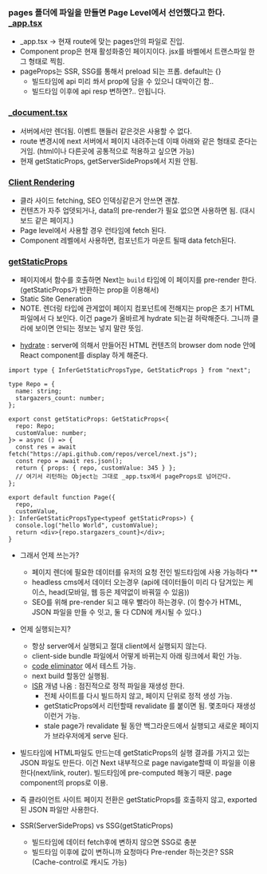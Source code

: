### pages 폴더에 파일을 만들면 Page Level에서 선언했다고 한다. [\_app.tsx](https://nextjs.org/docs/pages/building-your-application/routing/custom-app)

- \_app.tsx -> 현재 route에 맞는 pages안의 파일로 진입.
- Component prop은 현재 활성화중인 페이지이다. jsx를 바벨에서 트랜스파일 한 그 형태로 찍힘.
- pageProps는 SSR, SSG를 통해서 preload 되는 프롭. default는 {}
  - 빌드타임에 api 미리 쏴서 prop에 담을 수 있으니 대박이긴 함..
  - 빌드타임 이후에 api resp 변하면?.. 안됩니다.

### [\_document.tsx](https://nextjs.org/docs/pages/building-your-application/routing/custom-document)

- 서버에서만 렌더됨. 이벤트 핸들러 같은것은 사용할 수 없다.
- route 변경시에 next 서버에서 페이지 내려주는데 이때 아래와 같은 형태로 준다는거임. (html이나 다른곳에 공통적으로 적용하고 싶으면 가능)
- 현재 getStaticProps, getServerSideProps에서 지원 안됨.

### [Client Rendering](https://nextjs.org/docs/pages/building-your-application/data-fetching/client-side)

- 클라 사이드 fetching, SEO 인덱싱같은거 안쓰면 괜찮.
- 컨텐츠가 자주 업뎃되거나, data의 pre-render가 필요 없으면 사용하면 됨. (대시보드 같은 페이지.)
- Page level에서 사용할 경우 런타임에 fetch 된다.
- Component 레벨에서 사용하면, 컴포넌트가 마운트 될때 data fetch된다.

### [getStaticProps](https://nextjs.org/docs/pages/building-your-application/data-fetching/get-static-props)

- 페이지에서 함수를 호출하면 Next는 `build` 타임에 이 페이지를 pre-render 한다. (getStaticProps가 반환하는 prop을 이용해서)
- Static Site Generation
- NOTE. 렌더링 타입에 관게없이 페이지 컴포넌트에 전해지는 prop은 초기 HTML 파일에서 다 보인다. 이건 page가 올바르게 hydrate 되는걸 허락해준다. 그니까 클라에 보이면 안되는 정보는 넣지 말란 뜻임.

* [hydrate](https://react.dev/reference/react-dom/hydrate) : server에 의해서 만들어진 HTML 컨텐츠의 browser dom node 안에 React component를 display 하게 해준다.

```tsx
import type { InferGetStaticPropsType, GetStaticProps } from "next";

type Repo = {
  name: string;
  stargazers_count: number;
};

export const getStaticProps: GetStaticProps<{
  repo: Repo;
  customValue: number;
}> = async () => {
  const res = await fetch("https://api.github.com/repos/vercel/next.js");
  const repo = await res.json();
  return { props: { repo, customValue: 345 } };
  // 여기서 리턴하는 Object는 그대로 _app.tsx에서 pageProps로 넘어간다.
};

export default function Page({
  repo,
  customValue,
}: InferGetStaticPropsType<typeof getStaticProps>) {
  console.log("hello World", customValue);
  return <div>{repo.stargazers_count}</div>;
}
```

- 그래서 언제 쓰는가?

  - 페이지 렌더에 필요한 데이터를 유저의 요청 전인 빌드타임에 사용 가능하다 \*\*
  - headless cms에서 데이터 오는경우 (api에 데이터들이 미리 다 담겨있는 케이스, head(모바일, 웹 등은 제약없이 바꿔낄 수 있음))
  - SEO를 위해 pre-render 되고 매우 빨라야 하는경우. (이 함수가 HTML, JSON 파일을 만들 수 잇고, 둘 다 CDN에 캐시될 수 있다.)

- 언제 실행되는지?

  - 항상 server에서 실행되고 절대 client에서 실행되지 않는다.
  - client-side bundle 파일에서 어떻게 바뀌는지 아래 링크에서 확인 가능.
  - [code eliminator](https://next-code-elimination.vercel.app/) 에서 테스트 가능.
  - next build 할동안 실행됨.
  - [ISR](https://nextjs.org/docs/pages/building-your-application/data-fetching/incremental-static-regeneration) 개념 나옴 : 점진적으로 정적 파일을 재생성 한다.
    - 전체 사이트를 다시 빌드하지 않고, 페이지 단위로 정적 생성 가능.
    - getStaticProps에서 리턴할때 revalidate 를 붙이면 됨. 몇초마다 재생성 이런거 가능.
    - stale page가 revalidate 될 동안 백그라운드에서 실행되고 새로운 페이지가 브라우저에게 serve 된다.

- 빌드타임에 HTML파일도 만드는데 getStaticProps의 실행 결과를 가지고 있는 JSON 파일도 만든다. 이건 Next 내부적으로 page navigate할때 이 파일을 이용한다(next/link, router). 빌드타임에 pre-computed 해놓기 때문. page component의 props로 이용.
- 즉 클라이언트 사이트 페이지 전환은 getStaticProps를 호출하지 않고, exported된 JSON 파일만 사용한다.

- SSR(ServerSideProps) vs SSG(getStaticProps)
  - 빌드타임에 데이터 fetch후에 변하지 않으면 SSG로 충분
  - 빌드타임 이후에 값이 변하니까 요청마다 Pre-render 하는것은? SSR (Cache-control로 캐시도 가능)
